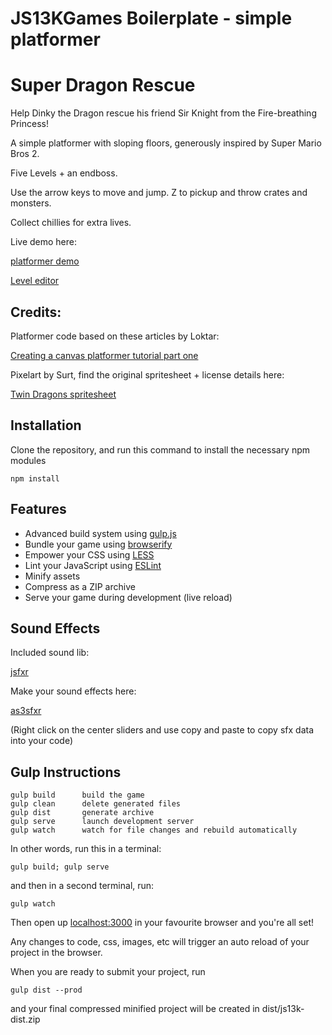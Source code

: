 # JS13KGames Boilerplate - simple platformer

# Super Dragon Rescue

Help Dinky the Dragon rescue his friend Sir Knight from the Fire-breathing Princess!

A simple platformer with sloping floors, generously inspired by Super Mario Bros 2.

Five Levels + an endboss.

Use the arrow keys to move and jump.
Z to pickup and throw crates and monsters.

Collect chillies for extra lives.

Live demo here:

[platformer demo](https://madmarcel.github.io/js13k2015/)

[Level editor](https://madmarcel.github.io/js13k2015/leveleditor/)

## Credits:

Platformer code based on these articles by Loktar:

[Creating a canvas platformer tutorial part one](http://www.somethinghitme.com/2013/01/09/creating-a-canvas-platformer-tutorial-part-one/)

Pixelart by Surt, find the original spritesheet + license details here:

[Twin Dragons spritesheet](http://opengameart.org/content/twin-dragons)

## Installation

Clone the repository, and run this command to install the necessary npm modules

```
npm install
```

## Features

* Advanced build system using [gulp.js](http://gulpjs.com/)
* Bundle your game using [browserify](http://browserify.org/)
* Empower your CSS using [LESS](http://lesscss.org/)
* Lint your JavaScript using [ESLint](http://eslint.org/)
* Minify assets
* Compress as a ZIP archive
* Serve your game during development (live reload)

## Sound Effects

Included sound lib:

[jsfxr](https://github.com/mneubrand/jsfxr)

Make your sound effects here:

[as3sfxr](http://www.superflashbros.net/as3sfxr/)

(Right click on the center sliders and use copy and paste to copy sfx data into your code)

## Gulp Instructions
```
gulp build		build the game
gulp clean		delete generated files
gulp dist       generate archive
gulp serve		launch development server
gulp watch		watch for file changes and rebuild automatically
```

In other words, run this in a terminal:
```
gulp build; gulp serve
```

and then in a second terminal, run:
```
gulp watch
```

Then open up [localhost:3000](http://localhost:3000) in your favourite browser and you're all set!

Any changes to code, css, images, etc will trigger an auto reload of your project in the browser.

When you are ready to submit your project, run

```
gulp dist --prod
```

and your final compressed minified project will be created in dist/js13k-dist.zip
